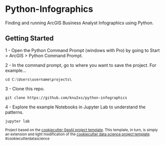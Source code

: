 # Python-Infographics

Finding and running ArcGIS Business Analyst Infographics using Python.

## Getting Started

1 - Open the Python Command Prompt (windows with Pro) by going to Start > ArcGIS > Python Command Prompt.

2 - In the command prompt, go to where you want to save the project. For example...
```commandline
cd C:\Users\username\projects\
```

3 - Clone this repo.
```commandline
git clone https://github.com/knu2xs/python-infographics
```

4 - Explore the example Notebooks in Jupyter Lab to understand the patterns.
```commandline
jupyter lab
```

<p><small>Project based on the <a target="_blank" href="https://github.com/knu2xs/cookiecutter-geoai">cookiecutter GeoAI project template</a>. This template, in turn, is simply an extension and light modification of the <a target="_blank" href="https://drivendata.github.io/cookiecutter-data-science/">cookiecutter data science project template</a>. #cookiecutterdatascience</small></p>
